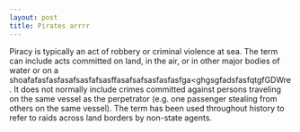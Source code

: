 ```yaml
---
layout: post
title: Pirates arrrr
---
```


Piracy is typically an act of robbery or criminal violence at sea. The term can include acts committed on land, in the air, or in other major bodies of water or on a shoafafasfasfasafsasfafsasffasafsafsasfasfasfga<ghgsgfadsfasfqtgfGDWre. It does not normally include crimes committed against persons traveling on the same vessel as the perpetrator (e.g. one passenger stealing from others on the same vessel). The term has been used throughout history to refer to raids across land borders by non-state agents.
